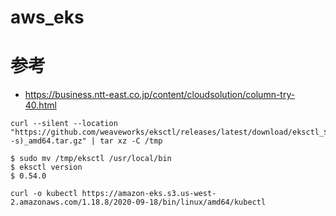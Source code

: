 # aws_eks

# 参考
- https://business.ntt-east.co.jp/content/cloudsolution/column-try-40.html
```
curl --silent --location "https://github.com/weaveworks/eksctl/releases/latest/download/eksctl_$(uname -s)_amd64.tar.gz" | tar xz -C /tmp
```
```
$ sudo mv /tmp/eksctl /usr/local/bin
$ eksctl version 
$ 0.54.0
```
```
curl -o kubectl https://amazon-eks.s3.us-west-2.amazonaws.com/1.18.8/2020-09-18/bin/linux/amd64/kubectl
```
